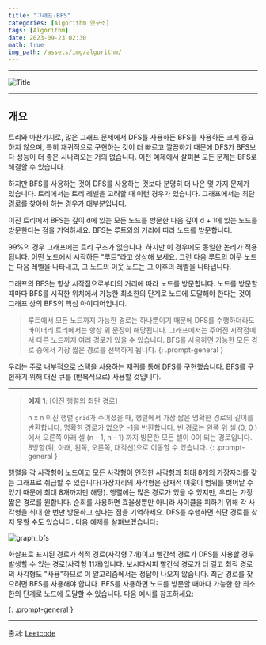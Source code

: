 ```yaml
---
title: "그래프-BFS"
categories: [Algorithm 연구소]
tags: [Algorithm]
date: 2023-09-23 02:30
math: true
img_path: /assets/img/algorithm/
---
```


---

![Title](algorithm_title.png)

---

## **개요**

트리와 마찬가지로, 많은 그래프 문제에서 DFS를 사용하든 BFS를 사용하든 크게 중요하지 않으며, 특히 재귀적으로 구현하는 것이 더 빠르고 깔끔하기 때문에 DFS가 BFS보다 성능이 더 좋은 시나리오는 거의 없습니다. 이전 예제에서 살펴본 모든 문제는 BFS로 해결할 수 있습니다.

하지만 BFS를 사용하는 것이 DFS를 사용하는 것보다 분명히 더 나은 몇 가지 문제가 있습니다. 트리에서는 트리 레벨을 고려할 때 이런 경우가 있습니다. 그래프에서는 최단 경로를 찾아야 하는 경우가 대부분입니다.

이진 트리에서 BFS는 깊이 d에 있는 모든 노드를 방문한 다음 깊이 d + 1에 있는 노드를 방문한다는 점을 기억하세요. BFS는 루트와의 거리에 따라 노드를 방문합니다.

99%의 경우 그래프에는 트리 구조가 없습니다. 하지만 이 경우에도 동일한 논리가 적용됩니다. 어떤 노드에서 시작하든 "루트"라고 상상해 보세요. 그런 다음 루트의 이웃 노드는 다음 레벨을 나타내고, 그 노드의 이웃 노드는 그 이후의 레벨을 나타냅니다.

그래프의 BFS는 항상 시작점으로부터의 거리에 따라 노드를 방문합니다. 노드를 방문할 때마다 BFS를 시작한 위치에서 가능한 최소한의 단계로 노드에 도달해야 한다는 것이 그래프 상의 BFS의 핵심 아이디어입니다.

> 루트에서 모든 노드까지 가능한 경로는 하나뿐이기 때문에 DFS를 수행하더라도 바이너리 트리에서는 항상 위 문장이 해당됩니다. 그래프에서는 주어진 시작점에서 다른 노드까지 여러 경로가 있을 수 있습니다. BFS를 사용하면 가능한 모든 경로 중에서 가장 짧은 경로를 선택하게 됩니다.
{: .prompt-general }

우리는 주로 내부적으로 스택을 사용하는 재귀를 통해 DFS를 구현했습니다. BFS를 구현하기 위해 대신 큐를 (반복적으로) 사용할 것입니다.

---

> **예제 1**: [이진 행렬의 최단 경로]
>
> n x n 이진 행렬 `grid`가 주어졌을 때, 행렬에서 가장 짧은 명확한 경로의 길이를 반환합니다. 명확한 경로가 없으면 -1을 반환합니다. 빈 경로는 왼쪽 위 셀 (0, 0 )에서 오른쪽 아래 셀 (n - 1, n - 1) 까지 방문한 모든 셀이 0이 되는 경로입니다. 8방향(위, 아래, 왼쪽, 오른쪽, 대각선)으로 이동할 수 있습니다.
{: .prompt-general }

행렬을 각 사각형이 노드이고 모든 사각형이 인접한 사각형과 최대 8개의 가장자리를 갖는 그래프로 취급할 수 있습니다(가장자리의 사각형은 잠재적 이웃이 범위를 벗어날 수 있기 때문에 최대 8개까지만 해당). 행렬에는 많은 경로가 있을 수 있지만, 우리는 가장 짧은 경로를 원합니다. 순회를 사용하면 효율성뿐만 아니라 사이클을 피하기 위해 각 사각형을 최대 한 번만 방문하고 싶다는 점을 기억하세요. DFS를 수행하면 최단 경로를 찾지 못할 수도 있습니다. 다음 예제를 살펴보겠습니다:

![graph_bfs](graph_bfs.png)

화살표로 표시된 경로가 최적 경로(사각형 7개)이고 빨간색 경로가 DFS를 사용할 경우 발생할 수 있는 경로(사각형 11개)입니다. 보시다시피 빨간색 경로가 더 길고 최적 경로의 사각형도 "사용"하므로 이 알고리즘에서는 정답이 나오지 않습니다. 최단 경로를 찾으려면 BFS를 사용해야 합니다. BFS를 사용하면 노드를 방문할 때마다 가능한 한 최소한의 단계로 노드에 도달할 수 있습니다. 다음 예시를 참조하세요:

> 
{: .prompt-general }


---

출처: [Leetcode](https://leetcode.com/explore/interview/card/leetcodes-interview-crash-course-data-structures-and-algorithms/707/traversals-trees-graphs/4626/)

<!--

{: .prompt-general }

-->